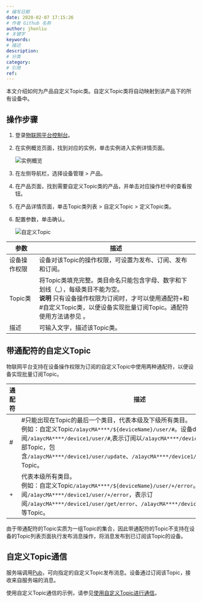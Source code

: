 ```yaml
---
# 编写日期
date: 2020-02-07 17:15:26
# 作者 Github 名称
author: jhonliu
# 关键字
keywords:
# 描述
description:
# 分类
category:
# 引用
ref:
---
```


本文介绍如何为产品自定义Topic类。自定义Topic类将自动映射到该产品下的所有设备中。

## 操作步骤

1.  登录[物联网平台控制台](https://iot.console.aliyun.com/)。
2.  在实例概览页面，找到对应的实例，单击实例进入实例详情页面。

    ![实例概览](https://static-aliyun-doc.oss-accelerate.aliyuncs.com/assets/img/zh-CN/7761381161/p174584.png)

3.  在左侧导航栏，选择设备管理 > 产品。
4.  在产品页面，找到需要自定义Topic类的产品，并单击对应操作栏中的查看按钮。
5.  在产品详情页面，单击Topic类列表 > 自定义Topic > 定义Topic类。
6.  配置参数，单击确认。

    ![自定义Topic](https://static-aliyun-doc.oss-accelerate.aliyuncs.com/assets/img/zh-CN/0645559951/p134081.png)

| 参数 | 描述 |
| --- | --- |
| 设备操作权限 | 设备对该Topic的操作权限，可设置为发布、订阅、发布和订阅。 |
| Topic类 | 将Topic类填充完整。类目命名只能包含字母、数字和下划线（\_），每级类目不能为空。<br> **说明** 只有设备操作权限为订阅时，才可以使用通配符+和#自定义Topic类，以便设备实现批量订阅Topic。通配符使用方法请参见 。|
| 描述 | 可输入文字，描述该Topic类。 |

## 带通配符的自定义Topic

物联网平台支持在设备操作权限为订阅的自定义Topic中使用两种通配符，以便设备实现批量订阅Topic。

| 通配符 | 描述 |
| --- | --- |
| # | #只能出现在Topic的最后一个类目，代表本级及下级所有类目。<br> 例如：自定义Topic`/a1aycMA****/${deviceName}/user/#`。设备device1订阅`/a1aycMA****/device1/user/#`,表示订阅以`/a1aycMA****/device1/user/`为开头的全部Topic，包含`/a1aycMA****/device1/user/update`、`/a1aycMA****/device1/user/update/error`等Topic。|
| + | 代表本级所有类目。<br>例如：自定义Topic`/a1aycMA****/${deviceName}/user/+/error`。设备device1订阅`/a1aycMA****/device1/user/+/error`，表示订阅`/a1aycMA****/device1/user/get/error`、`/a1aycMA****/device1/user/update/error`等Topic。|

由于带通配符的Topic实质为一组Topic的集合，因此带通配符的Topic不支持在设备的Topic列表页面执行发布消息操作，将消息发布到已订阅该Topic的设备。

## 自定义Topic通信

服务端调用[Pub](https://help.aliyun.com/document_detail/69793.htm#doc-api-Iot-Pub "调用该接口通过自定义Topic向指定设备发布消息。")，可向指定的自定义Topic发布消息。设备通过订阅该Topic，接收来自服务端的消息。

使用自定义Topic通信的示例，请参见[使用自定义Topic进行通信](https://help.aliyun.com/document_detail/120986.htm#concept-423001 "您可以在物联网平台上自定义Topic类，设备将消息发送到自定义Topic中，服务端通过AMQP SDK获取设备上报消息；服务端通过调用云端API Pub向设备发布指令。自定义Topic通信不使用物模型，消息的数据结构由您自定义。")。

